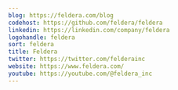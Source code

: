 ```yaml
---
blog: https://feldera.com/blog
codehost: https://github.com/feldera/feldera
linkedin: https://linkedin.com/company/feldera
logohandle: feldera
sort: feldera
title: Feldera
twitter: https://twitter.com/felderainc
website: https://www.feldera.com/
youtube: https://youtube.com/@feldera_inc
---
```

